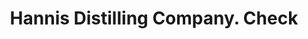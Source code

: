---
doi: 10.7916/D83B7B97
date_other: '1870'
date_other_textual: 1870-1879
form: printed ephemera
genre:
- Checks (bank checks)
name:
- Hannis Distilling Company
object_in_context_url: https://biggert.cul.columbia.edu/items/view/ave_biggert_01700
subject_hierarchical_geographic:
- Philadelphia, Pennsylvania, United States
subject_name:
- Hannis Distilling Company
title: Hannis Distilling Company. Check
sort_title: Hannis Distilling Company. Check
call_number: ave_biggert_01700
coordinates:
- 40.00944444444445,-75.13333333333334
pid: ave_biggert_01700
identifiers: ave_biggert_01700
thumbnail: https://derivativo-2.library.columbia.edu/iiif/2/ldpd:490788/full/!256,256/0/native.jpg
permalink: /biggert/ave_biggert_01700/
layout: iiif-image-page
---